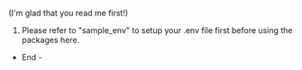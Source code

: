 (I'm glad that you read me first!)

1. Please refer to "sample_env" to setup your .env file first before using the packages here.

- End -